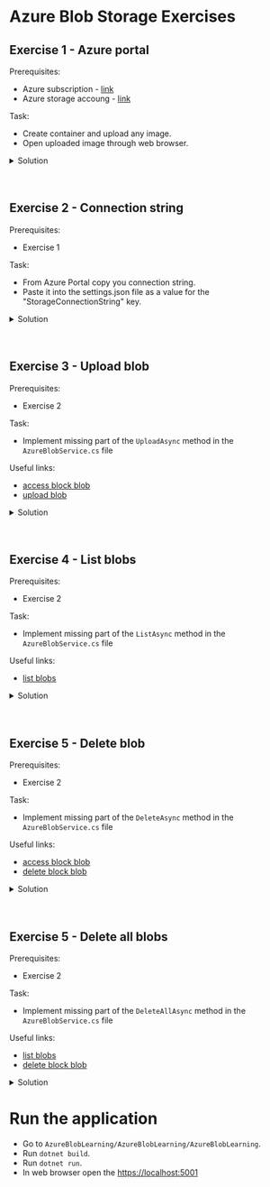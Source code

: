 # Azure Blob Storage Exercises

## Exercise 1 - Azure portal
Prerequisites: 
- Azure subscription - [link](https://azure.microsoft.com/free/?WT.mc_id=A261C142F "Free account")
- Azure storage accoung - [link](https://docs.microsoft.com/en-us/azure/storage/common/storage-account-create?tabs=azure-portal "Create storage account")
  
Task: 
- Create container and upload any image.
- Open uploaded image through web browser.

<details>
<summary>Solution</summary>

- Go to Azure Portal.
- Go to Storage Explorer.
- Select storage account you created.
- Right click on Blob containers menu item. Thank select Create blob container option.
- Enter name e.g. images. Select public access level (Blob is enough for this exercise).
- Refresh view. Select created container. Click upload and upload an image.
- Select uploaded blob. Click ```Copy URL``` button. 
- Paste url in web browser. Look at you wonderful blob :)
</details>

<br/>
<br/>

## Exercise 2 - Connection string
Prerequisites:
- Exercise 1

Task:
- From Azure Portal copy you connection string.
- Paste it into the settings.json file as a value for the "StorageConnectionString" key.
  
<details>
<summary>Solution</summary>

- Go to Azure Portal.
- Go to Storage accounts. Select you storage account.
- Click the "Access keys" menu item in "Security + networking section".
- Click show keys.
- Cope key1 Connection string value.
- Paste copied string into the settings.json file as a value for the "StorageConnectionString" key.
</details>

<br/>
<br/>

## Exercise 3 - Upload blob
Prerequisites:
- Exercise 2

Task:
- Implement missing part of the ```UploadAsync``` method in the ```AzureBlobService.cs``` file

Useful links:
- [access block blob](https://docs.microsoft.com/en-us/dotnet/api/microsoft.azure.storage.blob.cloudblobcontainer.getblockblobreference?view=azure-dotnet-legacy#Microsoft_Azure_Storage_Blob_CloudBlobContainer_GetBlockBlobReference_System_String_)
- [upload blob](https://docs.microsoft.com/en-us/dotnet/api/microsoft.azure.storage.blob.cloudblockblob.uploadfromstreamasync?view=azure-dotnet-legacy#Microsoft_Azure_Storage_Blob_CloudBlockBlob_UploadFromStreamAsync_System_IO_Stream_)
  
<details>
<summary>Solution</summary>

```c#
var blob = blobContainer.GetBlockBlobReference(file.FileName);
using (var stream = file.OpenReadStream())
{
    await blob.UploadFromStreamAsync(stream);
}
```
</details>

<br/>
<br/>

## Exercise 4 - List blobs
Prerequisites:
- Exercise 2

Task:
- Implement missing part of the ```ListAsync``` method in the ```AzureBlobService.cs``` file

Useful links:
- [list blobs](https://docs.microsoft.com/en-us/dotnet/api/microsoft.azure.storage.blob.cloudblobcontainer.listblobssegmentedasync?view=azure-dotnet-legacy#Microsoft_Azure_Storage_Blob_CloudBlobContainer_ListBlobsSegmentedAsync_Microsoft_Azure_Storage_Blob_BlobContinuationToken_)
  
<details>
<summary>Solution</summary>

```c#
BlobContinuationToken blobContinuationToken = null;
do
{
	var response = await blobContainer.ListBlobsSegmentedAsync(blobContinuationToken);
	foreach (IListBlobItem blob in response.Results)
    {
	    if (blob.GetType() == typeof(CloudBlockBlob))
			allBlobs.Add(blob.Uri);
	}
	blobContinuationToken = response.ContinuationToken;
} while (blobContinuationToken != null);
```
</details>

<br/>
<br/>

## Exercise 5 - Delete blob
Prerequisites:
- Exercise 2

Task:
- Implement missing part of the ```DeleteAsync``` method in the ```AzureBlobService.cs``` file

Useful links:
- [access block blob](https://docs.microsoft.com/en-us/dotnet/api/microsoft.azure.storage.blob.cloudblobcontainer.getblockblobreference?view=azure-dotnet-legacy#Microsoft_Azure_Storage_Blob_CloudBlobContainer_GetBlockBlobReference_System_String_)
- [delete block blob](https://docs.microsoft.com/en-us/dotnet/api/microsoft.azure.storage.blob.cloudblob.deleteifexistsasync?view=azure-dotnet-legacy#Microsoft_Azure_Storage_Blob_CloudBlob_DeleteIfExistsAsync)
  
<details>
<summary>Solution</summary>

```c#
Uri uri = new Uri(fileUri);
string filename = Path.GetFileName(uri.LocalPath);

var blob = blobContainer.GetBlockBlobReference(filename);
await blob.DeleteIfExistsAsync();
```
</details>

<br/>
<br/>

## Exercise 5 - Delete all blobs
Prerequisites:
- Exercise 2

Task:
- Implement missing part of the ```DeleteAllAsync``` method in the ```AzureBlobService.cs``` file

Useful links:
- [list blobs](https://docs.microsoft.com/en-us/dotnet/api/microsoft.azure.storage.blob.cloudblobcontainer.listblobssegmentedasync?view=azure-dotnet-legacy#Microsoft_Azure_Storage_Blob_CloudBlobContainer_ListBlobsSegmentedAsync_Microsoft_Azure_Storage_Blob_BlobContinuationToken_)
- [delete block blob](https://docs.microsoft.com/en-us/dotnet/api/microsoft.azure.storage.blob.cloudblob.deleteifexistsasync?view=azure-dotnet-legacy#Microsoft_Azure_Storage_Blob_CloudBlob_DeleteIfExistsAsync)
  
<details>
<summary>Solution</summary>

```c#
BlobContinuationToken blobContinuationToken = null;
do
{
	var response = await blobContainer.ListBlobsSegmentedAsync(blobContinuationToken);
	foreach (IListBlobItem blob in response.Results)
	{
		if (blob.GetType() == typeof(CloudBlockBlob))
			await((CloudBlockBlob)blob).DeleteIfExistsAsync();
	}
	blobContinuationToken = response.ContinuationToken;
} while (blobContinuationToken != null);
```
</details>


# Run the application
- Go to ```AzureBlobLearning/AzureBlobLearning/AzureBlobLearning```.
- Run ```dotnet build```.
- Run ```dotnet run```.
- In web browser open the <https://localhost:5001>